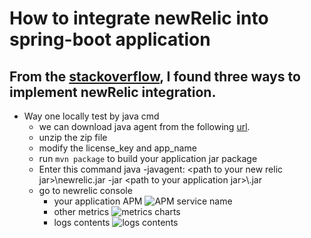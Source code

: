 # How to integrate newRelic into spring-boot application

## From the [stackoverflow](https://stackoverflow.com/questions/26901959/new-relic-for-spring-boot), I found three ways to implement newRelic integration.

* Way one locally test by java cmd
  * we can download java agent from the following [url](https://docs.newrelic.com/docs/release-notes/agent-release-notes/java-release-notes/).
  * unzip the zip file
  * modify the license_key and app_name
  * run ```mvn package``` to build your application jar package
  * Enter this command java -javagent: \<path to your new relic jar\>\newrelic.jar -jar \<path to your application jar\>\\<you rapplication jar name>.jar
  * go to newrelic console
    * your application APM 
      ![APM service name](https://user-images.githubusercontent.com/96409339/166885858-57be9335-04e4-4269-b843-13d8b8d1c195.png)
    * other metrics
      ![metrics charts](https://user-images.githubusercontent.com/96409339/166887000-12aa2119-ed36-409c-a4d0-293935025627.png)
    * logs contents
      ![logs contents](https://user-images.githubusercontent.com/96409339/166887340-305a0dd5-4ca7-49f7-bd49-cbdd93c2a594.png)

  
